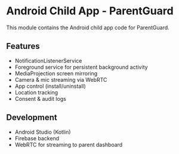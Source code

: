 # Android Child App - ParentGuard

This module contains the Android child app code for ParentGuard.

## Features
- NotificationListenerService
- Foreground service for persistent background activity
- MediaProjection screen mirroring
- Camera & mic streaming via WebRTC
- App control (install/uninstall)
- Location tracking
- Consent & audit logs

## Development
- Android Studio (Kotlin)
- Firebase backend
- WebRTC for streaming to parent dashboard
